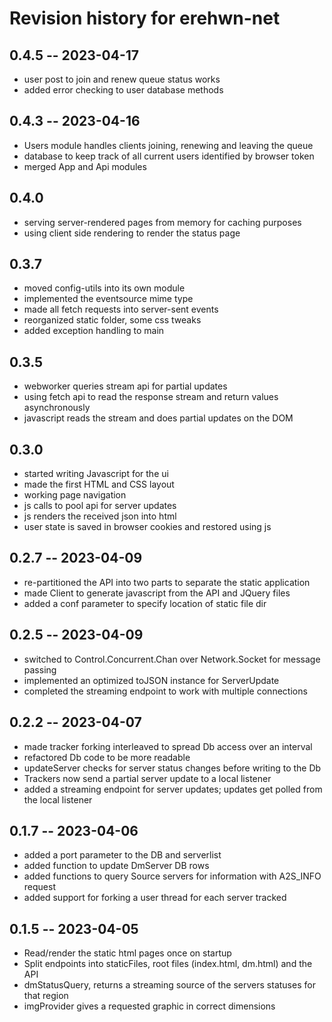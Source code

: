 # Revision history for erehwn-net

## 0.4.5 -- 2023-04-17

* user post to join and renew queue status works
* added error checking to user database methods

## 0.4.3 -- 2023-04-16

* Users module handles clients joining, renewing and leaving the queue
* database to keep track of all current users identified by browser token
* merged App and Api modules

## 0.4.0

* serving server-rendered pages from memory for caching purposes
* using client side rendering to render the status page

## 0.3.7

* moved config-utils into its own module
* implemented the eventsource mime type
* made all fetch requests into server-sent events
* reorganized static folder, some css tweaks
* added exception handling to main

## 0.3.5

* webworker queries stream api for partial updates
* using fetch api to read the response stream and return values asynchronously
* javascript reads the stream and does partial updates on the DOM

## 0.3.0

* started writing Javascript for the ui
* made the first HTML and CSS layout
* working page navigation 
* js calls to pool api for server updates
* js renders the received json into html
* user state is saved in browser cookies and restored using js

## 0.2.7 -- 2023-04-09

* re-partitioned the API into two parts to separate the static application
* made Client to generate javascript from the API and JQuery files
* added a conf parameter to specify location of static file dir

## 0.2.5 -- 2023-04-09

* switched to Control.Concurrent.Chan over Network.Socket for message passing
* implemented an optimized toJSON instance for ServerUpdate 
* completed the streaming endpoint to work with multiple connections

## 0.2.2 -- 2023-04-07

* made tracker forking interleaved to spread Db access over an interval
* refactored Db code to be more readable
* updateServer checks for server status changes before writing to the Db
* Trackers now send a partial server update to a local listener
* added a streaming endpoint for server updates; updates get polled from the local listener

## 0.1.7 -- 2023-04-06

* added a port parameter to the DB and serverlist
* added function to update DmServer DB rows
* added functions to query Source servers for information with A2S_INFO request
* added support for forking a user thread for each server tracked

## 0.1.5 -- 2023-04-05

* Read/render the static html pages once on startup
* Split endpoints into staticFiles, root files (index.html, dm.html) and the API
* dmStatusQuery, returns a streaming source of the servers statuses for that region
* imgProvider gives a requested graphic in correct dimensions
